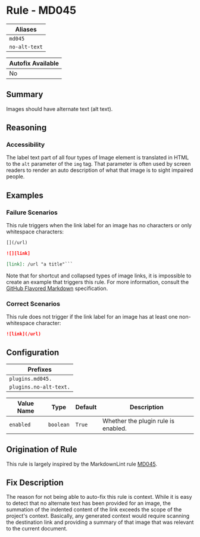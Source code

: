 # Rule - MD045

| Aliases |
| --- |
| `md045` |
| `no-alt-text` |

| Autofix Available |
| --- |
| No |

## Summary

Images should have alternate text (alt text).

## Reasoning

### Accessibility

The label text part
of all four types of Image element is translated in HTML to the `alt`
parameter of the `img` tag.  That parameter is often used by screen
readers to render an auto description of what that image is to
sight impaired people.

## Examples

### Failure Scenarios

This rule triggers when the link label for an image has no characters or only
whitespace characters:

````Markdown
[](/url)

![][link]

[link]: /url "a title"```
````

Note that for shortcut and collapsed types of image links, it is impossible
to create an example that triggers this rule.  For more information,
consult the [GitHub Flavored Markdown](https://github.github.com/gfm/#example-559)
specification.

### Correct Scenarios

This rule does not trigger if the link label for an image has
at least one non-whitespace character:

````Markdown
![link](/url)
````

## Configuration

| Prefixes |
| --- |
| `plugins.md045.` |
| `plugins.no-alt-text.` |

| Value Name | Type | Default | Description |
| -- | -- | -- | -- |
| `enabled` | `boolean` | `True` | Whether the plugin rule is enabled. |

## Origination of Rule

This rule is largely inspired by the MarkdownLint rule
[MD045](https://github.com/DavidAnson/markdownlint/blob/main/doc/Rules.md#md045---images-should-have-alternate-text-alt-text).

## Fix Description

The reason for not being able to auto-fix this rule is context.  While it is easy
to detect that no alternate text has been provided for an image, the summation of
the indented content of the link exceeds the scope of the project's context.
Basically, any generated context would require scanning the destination link and
providing a summary of that image that was relevant to the current document.
